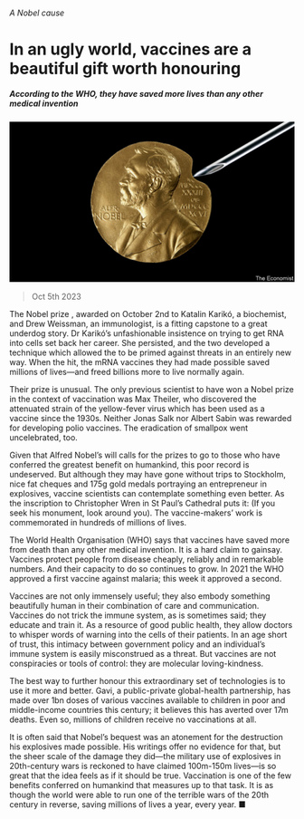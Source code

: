 ###### A Nobel cause

# In an ugly world, vaccines are a beautiful gift worth honouring 

##### According to the WHO, they have saved more lives than any other medical invention 

![image](images/20231007_LDD003.jpg) 

> Oct 5th 2023 

The Nobel prize , awarded on October 2nd to Katalin Karikó, a biochemist, and Drew Weissman, an immunologist, is a fitting capstone to a great underdog story. Dr Karikó’s unfashionable insistence on trying to get RNA into cells set back her career. She persisted, and the two developed a technique which allowed the  to be primed against threats in an entirely new way. When the  hit, the mRNA vaccines they had made possible saved millions of lives—and freed billions more to live normally again.

Their prize is unusual. The only previous scientist to have won a Nobel prize in the context of vaccination was Max Theiler, who discovered the attenuated strain of the yellow-fever virus which has been used as a vaccine since the 1930s. Neither Jonas Salk nor Albert Sabin was rewarded for developing polio vaccines. The eradication of smallpox went uncelebrated, too. 

Given that Alfred Nobel’s will calls for the prizes to go to those who have conferred the greatest benefit on humankind, this poor record is undeserved. But although they may have gone without trips to Stockholm, nice fat cheques and 175g gold medals portraying an entrepreneur in explosives, vaccine scientists can contemplate something even better. As the inscription to Christopher Wren in St Paul’s Cathedral puts it:  (If you seek his monument, look around you). The vaccine-makers’ work is commemorated in hundreds of millions of lives. 

The World Health Organisation (WHO) says that vaccines have saved more from death than any other medical invention. It is a hard claim to gainsay. Vaccines protect people from disease cheaply, reliably and in remarkable numbers. And their capacity to do so continues to grow. In 2021 the WHO approved a first vaccine against malaria; this week it approved a second. 

Vaccines are not only immensely useful; they also embody something beautifully human in their combination of care and communication. Vaccines do not trick the immune system, as is sometimes said; they educate and train it. As a resource of good public health, they allow doctors to whisper words of warning into the cells of their patients. In an age short of trust, this intimacy between government policy and an individual’s immune system is easily misconstrued as a threat. But vaccines are not conspiracies or tools of control: they are molecular loving-kindness.

The best way to further honour this extraordinary set of technologies is to use it more and better. Gavi, a public-private global-health partnership, has made over 1bn doses of various vaccines available to children in poor and middle-income countries this century; it believes this has averted over 17m deaths. Even so, millions of children receive no vaccinations at all. 

It is often said that Nobel’s bequest was an atonement for the destruction his explosives made possible. His writings offer no evidence for that, but the sheer scale of the damage they did—the military use of explosives in 20th-century wars is reckoned to have claimed 100m-150m lives—is so great that the idea feels as if it should be true. Vaccination is one of the few benefits conferred on humankind that measures up to that task. It is as though the world were able to run one of the terrible wars of the 20th century in reverse, saving millions of lives a year, every year. ■

